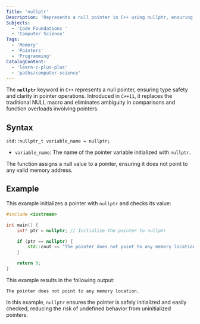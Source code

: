 ```yaml
---
Title: 'nullptr'
Description: 'Represents a null pointer in C++ using nullptr, ensuring type safety and indicating that a pointer does not point to any valid memory location.'
Subjects:
  - 'Code Foundations '
  - 'Computer Science'
Tags:
  - 'Memory'
  - 'Pointers'
  - 'Programming'
CatalogContent:
  - 'learn-c-plus-plus'
  - 'paths/computer-science'
---
```


The **`nullptr`** keyword in `C++` represents a null pointer, ensuring type safety and clarity in pointer operations. Introduced in `C++11`, it replaces the traditional NULL macro and eliminates ambiguity in comparisons and function overloads involving pointers.

## Syntax

```pseudo
std::nullptr_t variable_name = nullptr;
```

- `variable_name`: The name of the pointer variable initialized with `nullptr`.

The function assigns a null value to a pointer, ensuring it does not point to any valid memory address.

## Example

This example initializes a pointer with `nullptr` and checks its value:

```cpp
#include <iostream>

int main() {
    int* ptr = nullptr; // Initialize the pointer to nullptr

    if (ptr == nullptr) {
        std::cout << "The pointer does not point to any memory location." << std::endl;
    }

    return 0;
}
```

This example results in the following output:

```shell
The pointer does not point to any memory location.
```

In this example, `nullptr` ensures the pointer is safely initialized and easily checked, reducing the risk of undefined behavior from uninitialized pointers.
